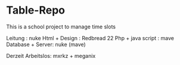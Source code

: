 # Table-Repo

This is a school project to manage time slots

Leitung : nuke
Html + Design : Redbread 22
Php + java script : mave
Database + Server: nuke (mave)

Derzeit Arbeitslos: mxrkz + meganix



